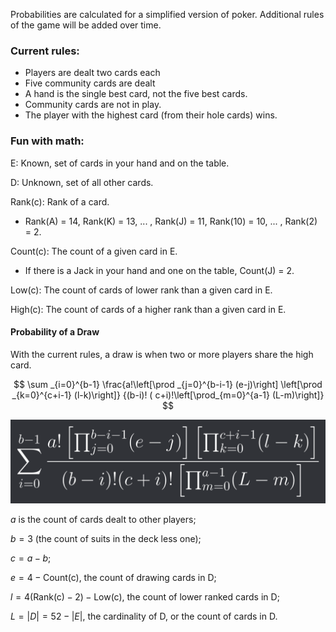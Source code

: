 Probabilities are calculated for a simplified version of poker.
Additional rules of the game will be added over time.

### Current rules:

* Players are dealt two cards each
* Five community cards are dealt
* A hand is the single best card, not the five best cards. 
* Community cards are not in play.
* The player with the highest card (from their hole cards) wins. 

### Fun with math:

E: Known, set of cards in your hand and on the table.

D: Unknown, set of all other cards.

Rank(c): Rank of a card. 

* Rank(A) = 14, Rank(K) = 13, ... , Rank(J) = 11, Rank(10) = 10, ... , Rank(2) = 2. 

Count(c): The count of a given card in E.

* If there is a Jack in your hand and one on the table, Count(J) = 2. 

Low(c): The count of cards of lower rank than a given card in E.

High(c): The count of cards of a higher rank than a given card in E.

#### Probability of a Draw

With the current rules, a draw is when two or more players share the high card. 

$$
\sum _{i=0}^{b-1} \frac{a!\left[\prod _{j=0}^{b-i-1} (e-j)\right] \left[\prod _{k=0}^{c+i-1} (l-k)\right]} {(b-i)! (
c+i)!\left[\prod_{m=0}^{a-1} (L-m)\right]} 
$$

![](images/simpleDrawProb.png)

$a$ is the count of cards dealt to other players;

$b = 3$ (the count of suits in the deck less one);

$c=a-b$;

$e = 4 - \text{Count(c)}$, the count of drawing cards in D;

$l = 4 (\text{Rank(c)} - 2) - \text{Low(c)}$, the count of lower ranked cards in D;

$L = |D| = 52 - |E|$, the cardinality of D, or the count of cards in D.

